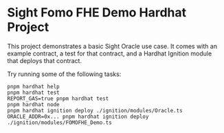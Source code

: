 # Sight Fomo FHE Demo Hardhat Project

This project demonstrates a basic Sight Oracle use case. It comes with an example contract, a test for that contract,
and a Hardhat Ignition module that deploys that contract.

Try running some of the following tasks:

```shell
pnpm hardhat help
pnpm hardhat test
REPORT_GAS=true pnpm hardhat test
pnpm hardhat node
pnpm hardhat ignition deploy ./ignition/modules/Oracle.ts
ORACLE_ADDR=0x... pnpm hardhat ignition deploy ./ignition/modules/FOMOFHE_Demo.ts
```
